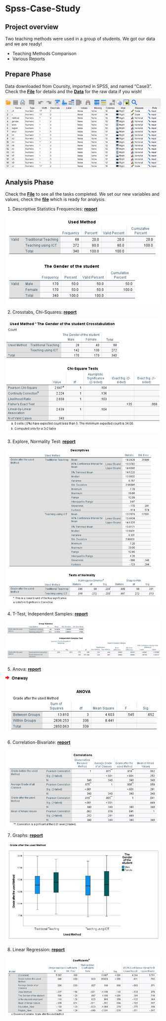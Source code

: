# Spss-Case-Study

## Project overview
Two teaching methods were used in a group of students. We got our data and we are ready!
- Teaching Methods Comparison
- Various Reports

## Prepare Phase 
Data downloaded from Coursity, imported in SPSS, and named “Case3”.
Check the **[File](https://github.com/DimKaisaris/Spss-Case-Study/blob/main/Processed%20Files/Ask%20Phase(english)1.docx)** for details and
the **[Data](https://github.com/DimKaisaris/Spss-Case-Study/tree/main/Raw%20Files)** for the raw data if you wish!

![Raw_Data](Images/Raw_Variable_View.png)

## Analysis Phase
Check the **[File](https://github.com/DimKaisaris/Spss-Case-Study/blob/main/Processed%20Files/Analysis%20Phase.docx)** to see all the tasks completed.
We set our new variables and values, check the **[file](https://github.com/DimKaisaris/Spss-Case-Study/blob/main/Processed%20Files/Case3.sav)** which is ready for analysis.

1.	Descriptive Statistics Frequencies: **[report](https://github.com/DimKaisaris/Spss-Case-Study/blob/main/Reports/Descriptive%20Statistics.spv)**

![shot1](Images/Shot1.png)	 


2.	Crosstabs, Chi-Squares: **[report](https://github.com/DimKaisaris/Spss-Case-Study/blob/main/Reports/Chi-Square.spv)**

![shot2](Images/Shot2.png)

3.	Explore, Normality Test: **[report](https://github.com/DimKaisaris/Spss-Case-Study/blob/main/Reports/Descriptives-Normality%20Test.spv)**

![shot3](Images/Shot3.png)

4.	T-Test, Independent Samples: **[report](https://github.com/DimKaisaris/Spss-Case-Study/blob/main/Reports/T-Test%2C%20Independent%20Samples%20Test.spv)**

![shot4](Images/Shot4.png)

5.	Anova: **[report](https://github.com/DimKaisaris/Spss-Case-Study/blob/main/Reports/Anova%2C%20Grade%20After-Educ.spv)**

![shot5](Images/Shot5.png)

6.	Correlation-Bivariate: **[report](https://github.com/DimKaisaris/Spss-Case-Study/blob/main/Reports/Correlations.spv)**

![shot6](Images/Shot6.png)

7.	Graphs: **[report](https://github.com/DimKaisaris/Spss-Case-Study/blob/main/Reports/Graphs.spv)**

![shot7](Images/Shot7.png)

8.	Linear Regression: **[report](https://github.com/DimKaisaris/Spss-Case-Study/blob/main/Reports/Linear%20Regression.spv)**

![shot8](Images/Shot8.png)





